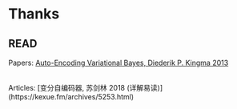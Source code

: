 # Thanks
## READ
Papers:
    [Auto-Encoding Variational Bayes, Diederik P. Kingma 2013](https://arxiv.org/pdf/1312.6114.pdf)
    
</br>    
Articles:
    [变分自编码器, 苏剑林 2018 (详解易读)](https://kexue.fm/archives/5253.html)
